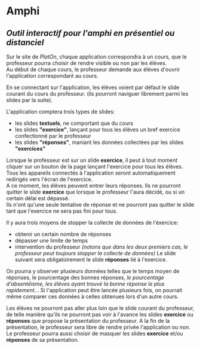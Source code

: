   #    Amphi
## *Outil interactif pour l'amphi en présentiel ou distanciel*  

Sur le site de *PlatOn*, chaque application correspondra à un cours, que le professeur pourra choisir de rendre visible ou non par les élèves.  
Au début de chaque cours, le professeur demande aux élèves d'ouvrir l'application correspondant au cours.  
  
En se connectant sur l'application, les élèves voient par défaut le slide courant du cours du professeur. (ils pourront naviguer librement parmi les slides par la suite).  

L'application comptera trois types de slides:  
  - les slides **textuels**, ne comportant que du cours  
  - les slides **"exercice"**, lançant pour tous les élèves un bref exercice confectionné par le professeur  
  - les slides **"réponses"**, maniant les données collectées par les slides **"exercices"**  

Lorsque le professeur est sur un slide **exercice**, il peut à tout moment cliquer sur un bouton de la page lançant l'exercice pour tous les élèves. Tous les appareils connectés à l'application seront automatiquement redirigés vers l'écran de l'exercice.  
A ce moment, les élèves peuvent entrer leurs réponses. Ils ne pourront quitter le slide **exercice** que lorsque le professeur l'aura décidé, ou si un certain délai est dépassé.  
Ils n'ont qu'une seule tentative de réponse et ne pourront pas quitter le slide tant que l'exercice ne sera pas fini pour tous.

Il y aura trois moyens de stopper la collecte de données de l'éxercice:
  - obtenir un certain nombre de réponses
  - dépasser une limite de temps
  - intervention du professeur
*(notons que dans les deux premiers cas, le professeur peut toujours stopper la collecte de données)*
Le slide suivant sera obligatoirement le slide **réponses** lié à l'exercice.

On pourra y observer plusieurs données telles que le temps moyen de réponses, le pourcentage des bonnes réponses, *le pourcentage d'absentéisme, les élèves ayant trouvé la bonne réponse le plus rapidement*... 
Si l'application peut être lancée plusieurs fois, on pourrait même comparer ces données à celles obtenues lors d'un autre cours.

Les élèves ne pourront pas aller plus loin que le slide courant du professeur, de telle manière qu'ils ne pourront pas voir à l'avance les slides **exercice** ou **réponses** que propose la présentation du professeur.
A la fin de la présentation, le professeur sera libre de rendre privée l'application ou non.
Le professeur pourra aussi choisir de masquer les slides **exercice** et/ou **réponses** de sa présentation.
